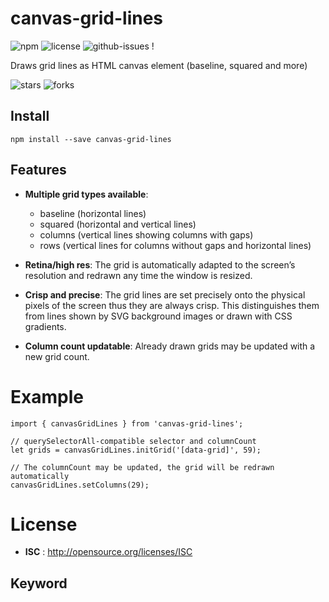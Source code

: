 # canvas-grid-lines

![npm](https://img.shields.io/npm/v/canvas-grid-lines.svg) ![license](https://img.shields.io/npm/l/canvas-grid-lines.svg) ![github-issues](https://img.shields.io/github/issues/profitlich-ch/canvas-grid-lines.svg)  !

Draws grid lines as HTML canvas element (baseline, squared and more) 

![stars](https://img.shields.io/github/stars/profitlich-ch/canvas-grid-lines.svg)
![forks](https://img.shields.io/github/forks/profitlich-ch/canvas-grid-lines.svg)


## Install

````
npm install --save canvas-grid-lines
````


## Features

- **Multiple grid types available**:
  - baseline (horizontal lines)
  - squared (horizontal and vertical lines)
  - columns (vertical lines showing columns with gaps)
  - rows (vertical lines for columns without gaps and horizontal lines)

- **Retina/high res**: The grid is automatically adapted to the screen’s resolution and redrawn any time the window is resized.

- **Crisp and precise**: The grid lines are set precisely onto the physical pixels of the screen thus they are always crisp. This distinguishes them from lines shown by SVG background images or drawn with CSS gradients.

- **Column count updatable**: Already drawn grids may be updated with a new grid count.


# Example

````
import { canvasGridLines } from 'canvas-grid-lines';

// querySelectorAll-compatible selector and columnCount
let grids = canvasGridLines.initGrid('[data-grid]', 59);

// The columnCount may be updated, the grid will be redrawn automatically
canvasGridLines.setColumns(29);
````


# License

 - **ISC** : http://opensource.org/licenses/ISC

## Keyword 